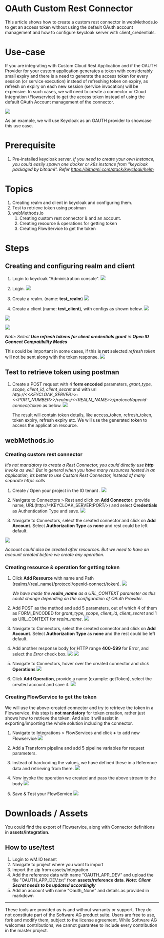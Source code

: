 # OAuth Custom Rest Connector 
This article shows how to create a custom rest connector in webMethods.io to get an access token without using the default OAuth account management and how to configure keycloak server with client_credentials.

# Use-case
If you are integrating with Custom Cloud Rest Application and if the OAUTH Provider for your custom application generates a token with considerably small expiry and there is a need to generate the access token for every session (or service execution) instead of refreshing token on expiry, as refresh on expiry on each new session (service invocation) will be expensive. In such cases, we will need to create a connector or Cloud Integration (Flowservice) to get the access token instead of using the default OAuth Account management of the connector.

![](./images/usecase.png)

As an example, we will use Keycloak as an OAUTH provider to showcase this use case.

# Prerequisite
1. Pre-installed keycloak server. *If you need to create your own instance, you could easily spawn one docker or k8s instance from "keycloak packaged by bitnami". Refer https://bitnami.com/stack/keycloak/helm*


# Topics
1. Creating realm and client in keycloak and configuring them.
2. Test to retrieve token using postman
3. webMethods.io
   1. Creating custom rest connector & and an account. 
   2. Creating resource & operations for getting token
   3. Creating FlowService to get the token

# Steps

## Creating and configuring realm and client

1. Login to keycloak "Administration console".
![](./images/2023-01-02-17-50-30.png)

2. Login.
![](./images/2023-01-02-18-52-19.png)

3. Create a realm. (name: **test_realm**)
![](./images/2023-01-02-18-53-24.png)

4. Create a client (name: **test_client**), with configs as shown below.
![](./images/2023-01-02-18-54-40.png)

![](./images/2023-01-02-18-56-00.png)

![](./images/2023-01-02-18-57-03.png)

*Note: Select **Use refresh tokens for client credentials grant** in **Open ID Connect Compatibility Modes***

This could be important in some cases, if this is **not** selected *refresh token* will not be sent along with the token response.
![](./images/2023-01-02-18-59-04.png)

## Test to retrieve token using postman

1.  Create a POST request with 4 **form encoded** parameters, *grant_type, scope, client_id, client_secret* and with url *http://<<KEYCLOAK_SERVER>>:<<PORT_NUMBER>>/realms/<<REALM_NAME>>/protocol/openid-connect/token* as below.
![](./images/2023-01-02-20-09-05.png)

    The result will contain token details, like access_token, refresh_token, token expiry, refresh expiry etc. We will use the generated token to access the application resource. 

## webMethods.io
### Creating custom rest connector

*It’s not mandatory to create a Rest Connector, you could directly use **http** invoke as well. But in general when you have many resources hosted in an application, its better to use Custom Rest Connector, instead of many separate https calls*

1. Create / Open your project in the IO tenant .
![](./images/2023-01-02-20-13-41.png)

2. Navigate to Connectors > Rest and click on **Add Connector**. provide name, URL(http://<KEYCLOAK_SERVER:PORT/>) and select **Credentials** as Authentication Type and save.
![](./images/2023-01-02-20-16-42.png)

3. Navigate to Connectors, select the created connector and click on **Add Account**. Select **Authorization Type** as **none** and rest could be left default.
 
![](./images/2023-01-02-21-29-14.png)

*Account could also be created after resources. But we need to have an account created before we create any operation.*

### Creating resource & operation for getting token
1. Click **Add Resource** with name and Path (realms/{real_name}/protocol/openid-connect/token).
![](./images/2023-01-12-11-00-11.png)

    *We have made the **realm_name** as a URL_CONTEXT parameter as this could change depending on the configuration of OAuth Provider.*

2. Add POST as the method and add 5 parameters, out of which 4 of them as FORM_ENCODED for *grant_type, scope, client_id, client_secret* and 1 as URL_CONTEXT for *realm_name*.
![](./images/2023-01-12-13-47-48.png)

3. Navigate to Connectors, select the created connector and click on **Add Account**. Select **Authorization Type** as **none** and the rest could be left default.

4. Add another response body for HTTP range **400-599** for Error, and select the *Error* check box.
![](./images/2023-01-02-21-04-04.png)
![](./images/2023-01-12-13-51-51.png)

5. Navigate to Connectors, hover over the created connector and click **Operations**
![](./images/2023-01-19-09-33-44.png)

6. Click **Add Operation**, provide a name (example: getToken), select the created account and save it.
![](./images/2023-01-19-09-30-00.png)

### Creating FlowService to get the token
We will use the above-created connector and try to retrieve the token in a Flowservice, this step is **not mandatory** for token creation, rather just shows how to retrieve the token. And also it will assist in exporting/importing the whole solution including the connector.

1. Navigate to Integrations > FlowServices and click **+** to add new Flowservice
![](./images/2023-01-12-14-14-13.png)

2. Add a Transform pipeline and add 5 pipeline variables for request parameters.
3. Instead of hardcoding the values, we have defined these in a Reference data and retrieving from there. 
![](./images/2023-01-12-14-01-33.png)

4. Now invoke the operation we created and pass the above stream to the body
![](./images/2023-01-12-14-16-16.png)

5. Save & Test your FlowService
![](./images/2023-01-12-14-17-12.png)

# Downloads / Assets

You could find the export of Flowservice, along with Connector definitions in **assets/integration**.

## How to use/test

1. Login to wM.IO tenant
2. Navigate to project where you want to import
3. Import the zip from assets/integration
4. Add the reference data with name "OAUTH_APP_DEV" and upload the file "OAUTH_APP_DEV.txt" from **assets/reference data**. ***Note: Client Secret needs to be updated accordingly***​​​​​​​
5. Add an account with name "Oauth_None" and details as provided in markdown


______________________
These tools are provided as-is and without warranty or support. They do not constitute part of the Software AG product suite. Users are free to use, fork and modify them, subject to the license agreement. While Software AG welcomes contributions, we cannot guarantee to include every contribution in the master project.	

